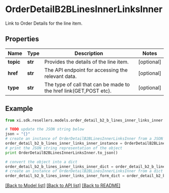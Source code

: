 # OrderDetailB2BLinesInnerLinksInner

Link to Order Details for the line item.

## Properties

Name | Type | Description | Notes
------------ | ------------- | ------------- | -------------
**topic** | **str** | Provides the details of the line item. | [optional] 
**href** | **str** | The API endpoint for accessing the relevant data. | [optional] 
**type** | **str** | The type of call that can be made to the href link(GET,POST etc). | [optional] 

## Example

```python
from xi.sdk.resellers.models.order_detail_b2_b_lines_inner_links_inner import OrderDetailB2BLinesInnerLinksInner

# TODO update the JSON string below
json = "{}"
# create an instance of OrderDetailB2BLinesInnerLinksInner from a JSON string
order_detail_b2_b_lines_inner_links_inner_instance = OrderDetailB2BLinesInnerLinksInner.from_json(json)
# print the JSON string representation of the object
print OrderDetailB2BLinesInnerLinksInner.to_json()

# convert the object into a dict
order_detail_b2_b_lines_inner_links_inner_dict = order_detail_b2_b_lines_inner_links_inner_instance.to_dict()
# create an instance of OrderDetailB2BLinesInnerLinksInner from a dict
order_detail_b2_b_lines_inner_links_inner_form_dict = order_detail_b2_b_lines_inner_links_inner.from_dict(order_detail_b2_b_lines_inner_links_inner_dict)
```
[[Back to Model list]](../README.md#documentation-for-models) [[Back to API list]](../README.md#documentation-for-api-endpoints) [[Back to README]](../README.md)


